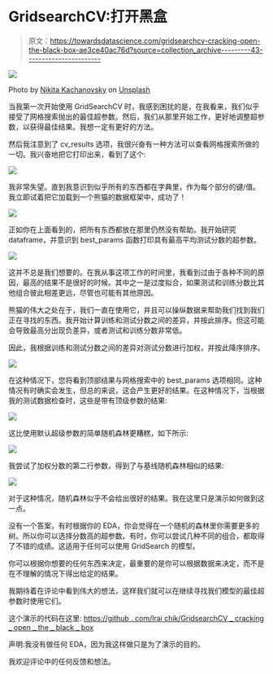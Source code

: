 # GridsearchCV:打开黑盒

> 原文：<https://towardsdatascience.com/gridsearchcv-cracking-open-the-black-box-ae3ce40ac76d?source=collection_archive---------43----------------------->

![](img/4171362b021332f038aaedc14d4bc388.png)

Photo by [Nikita Kachanovsky](https://unsplash.com/@nkachanovskyyy?utm_source=unsplash&utm_medium=referral&utm_content=creditCopyText) on [Unsplash](https://unsplash.com/s/photos/box-light?utm_source=unsplash&utm_medium=referral&utm_content=creditCopyText)

当我第一次开始使用 GridSearchCV 时，我感到困扰的是，在我看来，我们似乎接受了网格搜索抛出的最佳超参数。然后，我们从那里开始工作，更好地调整超参数，以获得最佳结果。我想一定有更好的方法。

然后我注意到了 cv_results 选项，我很兴奋有一种方法可以查看网格搜索所做的一切。我兴奋地把它打印出来，看到了这个:

![](img/dfcd055bbb67c6eb7c2f0661bc6938e0.png)

我非常失望。直到我意识到似乎所有的东西都在字典里，作为每个部分的键/值。我立即试着把它加载到一个熊猫的数据框架中，成功了！

![](img/9ca4418349c9f2f9600f8133ceba4fe7.png)

正如你在上面看到的，把所有东西都放在那里仍然没有帮助。我开始研究 dataframe，并意识到 best_params 函数打印具有最高平均测试分数的超参数。

![](img/f4dcf965aef41e1fe31938ef52e3eb30.png)

这并不总是我们想要的。在我从事这项工作的时间里，我看到过由于各种不同的原因，最高的结果不是很好的时候。其中之一是过度拟合，如果测试和训练分数比其他组合彼此相差更远，尽管也可能有其他原因。

熊猫的伟大之处在于，我们一直在使用它，并且可以操纵数据来帮助我们找到我们正在寻找的东西。我开始计算训练和测试分数之间的差异，并按此排序。但这可能会导致最高分出现负差异，或者测试和训练分数非常低。

因此，我根据训练和测试分数之间的差异对测试分数进行加权，并按此降序排序。

![](img/346e896135b56cd108e8e276cd7ef557.png)

在这种情况下，您将看到顶部结果与网格搜索中的 best_params 选项相同。这种情况有时确实会发生，但总的来说，这会产生更好的结果。在这种情况下，当根据我的测试数据检查时，这些是带有顶级参数的结果:

![](img/00c0d638fdf0bae5dfd0d89447d0ac69.png)

这比使用默认超级参数的简单随机森林更糟糕，如下所示:

![](img/2e8b44dd64e80d52b09222adb5f25260.png)

我尝试了加权分数的第二行参数，得到了与基线随机森林相似的结果:

![](img/48dfa3ff1e8e07510fe1b3dfab9d5b66.png)

对于这种情况，随机森林似乎不会给出很好的结果。我在这里只是演示如何做到这一点。

没有一个答案，有时根据你的 EDA，你会觉得在一个随机的森林里你需要更多的树。所以你可以选择分数高的超参数。有时，你可以尝试几种不同的组合，都取得了不错的成绩。这适用于任何可以使用 GridSearch 的模型。

你可以根据你想要的任何东西来决定，最重要的是你可以根据数据来决定，而不是在不理解的情况下得出给定的结果。

我期待着在评论中看到伟大的想法，这样我们就可以在继续寻找我们模型的最佳超参数时使用它们。

这个演示的代码在这里:
[https://github . com/lrai chik/GridsearchCV _ cracking _ open _ the _ black _ box](https://github.com/lraichik/GridsearchCV_cracking_open_the_black_box)

声明:我没有做任何 EDA，因为我这样做只是为了演示的目的。

我欢迎评论中的任何反馈和想法。
